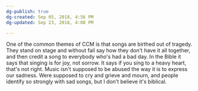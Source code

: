 ```yaml
---
dg-publish: true
dg-created: Sep 05, 2018, 4:56 PM
dg-updated: Sep 23, 2018, 4:08 PM

---
```


One of the common themes of CCM is that songs are birthed out of tragedy. They stand on stage and without fail say how they don't have it all together, and then credit a song to everybody who's had a bad day. In the Bible it says that singing is for joy, not sorrow. It says if you sing to a heavy heart, that's not right. Music isn't supposed to be abused the way it is to express our sadness. Were supposed to cry and grieve and mourn, and people identify so strongly with sad songs, but I don't believe it's biblical.


